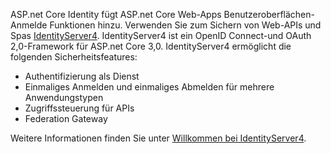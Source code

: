 ASP.net Core Identity fügt ASP.net Core Web-Apps Benutzeroberflächen-Anmelde Funktionen hinzu. Verwenden Sie zum Sichern von Web-APIs und Spas [IdentityServer4](https://identityserver.io). IdentityServer4 ist ein OpenID Connect-und OAuth 2,0-Framework für ASP.net Core 3,0. IdentityServer4 ermöglicht die folgenden Sicherheitsfeatures:

* Authentifizierung als Dienst
* Einmaliges Anmelden und einmaliges Abmelden für mehrere Anwendungstypen
* Zugriffssteuerung für APIs
* Federation Gateway

Weitere Informationen finden Sie unter [Willkommen bei IdentityServer4](http://docs.identityserver.io/en/latest/index.html).